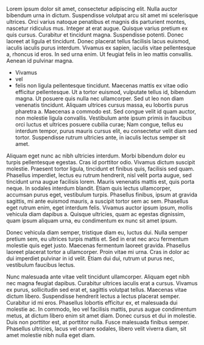  Lorem
 ipsum dolor sit amet, consectetur adipiscing elit. Nulla auctor bibendum urna in dictum. Suspendisse volutpat arcu sit amet mi scelerisque ultrices. Orci varius natoque penatibus et magnis dis parturient montes, nascetur ridiculus mus. Integer at erat augue. Quisque varius pretium ex quis cursus. Curabitur et tincidunt magna. Suspendisse potenti. Donec laoreet at ligula et tincidunt. Donec placerat tellus facilisis lacus euismod, iaculis iaculis purus interdum. Vivamus ex sapien, iaculis vitae pellentesque a, rhoncus id eros. In sed urna enim. Ut feugiat felis in leo mattis convallis. Aenean id pulvinar magna.

* Vivamus
 * vel
  * felis
   non ligula pellentesque tincidunt. Maecenas mattis ex vitae odio efficitur pellentesque. Ut a tortor euismod, vulputate tellus id, bibendum magna. Ut posuere quis nulla nec ullamcorper. Sed ut leo non diam venenatis tincidunt. Aliquam ultrices cursus massa, eu lobortis purus pharetra a. Maecenas a commodo est. Sed congue velit id quam auctor, non molestie ligula convallis. Vestibulum ante ipsum primis in faucibus orci luctus et ultrices posuere cubilia curae; Nam congue, tellus eu interdum tempor, purus mauris cursus elit, eu consectetur velit diam sed tortor. Suspendisse rutrum ultricies ante, in iaculis lectus semper sit amet.

Aliquam eget nunc ac nibh ultricies interdum. Morbi bibendum dolor eu turpis pellentesque egestas. Cras id porttitor odio. Vivamus dictum suscipit molestie. Praesent tortor ligula, tincidunt et finibus quis, facilisis sed quam. Phasellus imperdiet, lectus eu rutrum hendrerit, nisl velit porta augue, sed tincidunt urna augue facilisis lorem. Mauris venenatis mattis est, quis porta neque. In sodales interdum blandit. Etiam quis lectus ullamcorper, accumsan purus eget, vestibulum turpis. Phasellus finibus, ipsum at gravida sagittis, mi ante euismod mauris, a suscipit tortor sem ac sem. Phasellus eget rutrum enim, eget interdum felis. Vivamus auctor ipsum ipsum, mollis vehicula diam dapibus a. Quisque ultricies, quam ac egestas dignissim, quam ipsum aliquam urna, eu condimentum ex nunc sit amet ipsum.

Donec vehicula diam semper, tristique diam eu, luctus dui. Nulla semper pretium sem, eu ultrices turpis mattis et. Sed in erat nec arcu fermentum molestie quis eget justo. Maecenas fermentum laoreet gravida. Phasellus laoreet placerat tortor a ullamcorper. Proin vitae mi urna. Cras in dolor ac dui imperdiet pulvinar in id velit. Etiam dui dui, rutrum ut purus nec, vestibulum faucibus lectus.

Nunc malesuada ante vitae velit tincidunt ullamcorper. Aliquam eget nibh nec magna feugiat dapibus. Curabitur ultrices iaculis erat a cursus. Vivamus ex purus, sollicitudin sed erat et, sagittis volutpat tellus. Maecenas vitae dictum libero. Suspendisse hendrerit lectus a lectus placerat semper. Curabitur id mi eros. Phasellus lobortis efficitur ex, et malesuada dui molestie ac. In commodo, leo vel facilisis mattis, purus augue condimentum metus, at dictum libero enim sit amet diam. Donec cursus et dui in molestie. Duis non porttitor est, at porttitor nulla. Fusce malesuada finibus semper. Phasellus ultricies, lacus vel ornare sodales, libero velit viverra diam, sit amet molestie nibh nulla eget diam. 
